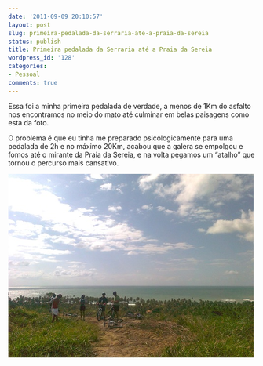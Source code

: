 ```yaml
---
date: '2011-09-09 20:10:57'
layout: post
slug: primeira-pedalada-da-serraria-ate-a-praia-da-sereia
status: publish
title: Primeira pedalada da Serraria até a Praia da Sereia
wordpress_id: '128'
categories:
- Pessoal
comments: true
---
```


Essa foi a minha primeira pedalada de verdade, a menos de 1Km do asfalto nos encontramos no meio do mato até culminar em belas paisagens como esta da foto.

O problema é que eu tinha me preparado psicologicamente para uma pedalada de 2h e no máximo 20Km, acabou que a galera se empolgou e fomos até o mirante da Praia da Sereia, e na volta pegamos um “atalho” que tornou o percurso mais cansativo.

![Vista do mar, será Guaxuma ou Jacarecica ?](/assets/images/Foto0081.jpg.scaled.500.jpg)